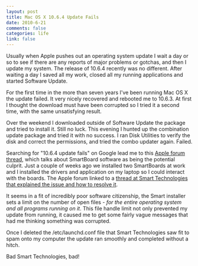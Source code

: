 ```yaml
--- 
layout: post
title: Mac OS X 10.6.4 Update Fails
date: 2010-6-21
comments: false
categories: life
link: false
---
```

Usually when Apple pushes out an operating system update I wait a day or so to see if there are any reports of major problems or gotchas, and then I update my system. The release of 10.6.4 recently was no different. After waiting a day I saved all my work, closed all my running applications and started Software Update.

For the first time in the more than seven years I've been running Mac OS X the update failed. It very nicely recovered and rebooted me to 10.6.3. At first I thought the download must have been corrupted so I tried it a second time, with the same unsatisfying result.

Over the weekend I downloaded outside of Software Update the package and tried to install it. Still no luck. This evening I hunted up the combination update package and tried it with no success. I ran Disk Utilities to verify the disk and correct the permissions, and tried the combo updater again. Failed.

Searching for "10.6.4 update fails" on Google lead me to this <a title="Apple Support: 10.6.4 update issues - fixed, sharing the steps" href="http://discussions.apple.com/thread.jspa?threadID=2468522&amp;tstart=0" target="_blank">Apple forum thread</a>, which talks about SmartBoard software as being the potential culprit. Just a couple of weeks ago we installed two SmartBoards at work and I installed the drivers and application on my laptop so I could interact with the boards. The Apple forum linked to a <a title="Smart Technologies: Remove the limit maxfiles 2000 line from a System Preferences file" href="http://smarttech.com/us/Support/Browse+Support/Support+Documents/KB2/146595.aspx" target="_blank">thread at Smart Technologies that explained the issue and how to resolve it</a>.

It seems in a fit of incredibly poor software citizenship, the Smart installer sets a limit on the number of open files - <em>for the entire operating system and all programs running on it</em>. This file handle limit not only prevented my update from running, it caused me to get some fairly vague messages that had me thinking something was corrupted.

Once I deleted the /etc/launchd.conf file that Smart Technologies saw fit to spam onto my computer the update ran smoothly and completed without a hitch.

Bad Smart Technologies, bad!
